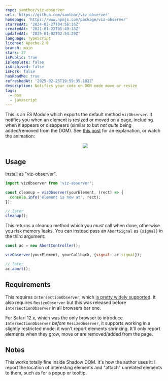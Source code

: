 ```yaml
---
repo: samthor/viz-observer
url: 'https://github.com/samthor/viz-observer'
homepage: 'https://www.npmjs.com/package/viz-observer'
starredAt: '2024-02-27T04:56:16Z'
createdAt: '2021-01-22T05:49:33Z'
updatedAt: '2025-01-02T02:54:29Z'
language: TypeScript
license: Apache-2.0
branch: main
stars: 27
isPublic: true
isTemplate: false
isArchived: false
isFork: false
hasReadMe: true
refreshedAt: '2025-02-25T19:59:35.102Z'
description: Notifies your code on DOM node move or resize
tags:
  - dom
  - javascript
---
```



This is an ES Module which exports the default method `vizObserver`.
It notifies you when an element is resized or moved on a page, including when it appears or disappears (similar to but _not quite_ being added/removed from the DOM).
See [this post](https://whistlr.info/2021/observing-dom/) for an explanation, or watch the animation:

<div style="text-align: center">
  <img src="https://storage.googleapis.com/hwhistlr.appspot.com/assets/node-io-hack.webp" />
</div>

## Usage

Install as "viz-observer".

```js
import vizObserver from 'viz-observer';

const cleanup = vizObserver(yourElement, (rect) => {
  console.info('element is now at', rect);
});

// later
cleanup();
```

This returns a cleanup method which you _must_ call when done, otherwise you risk memory leaks.
You can instead pass an `AbortSignal` as `{signal}` in the third argument:

```js
const ac = new AbortController();

vizObserver(yourElement, yourCallback, {signal: ac.signal});

// later
ac.abort();
```

## Requirements

This requires `IntersectionObserver`, which [is pretty widely supported](https://caniuse.com/intersectionobserver).
It also requires `ResizeObserver` but this was released before `IntersectionObserver` in all browsers bar one.

For Safari 12.x, which was the only browser to introduce `IntersectionObserver` _before_ `ResizeObserver`, it supports working in a slightly restricted mode: it won't report elements shrinking.
It'll only report elements when they grow, move or are removed/added from the page.

## Notes

This works totally fine inside Shadow DOM.
It's how the author uses it: I report the location of interesting elements and "attach" unrelated elements to them, such as for a popup or tooltip.

